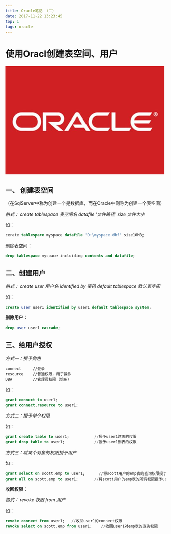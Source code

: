 ```yaml
---
title: Oracle笔记 （二）
date: 2017-11-22 13:23:45
top: 1
tags: oracle
---
```

# 使用Oracl创建表空间、用户
![](https://github.com/No-Sky/storage/raw/master/images/Logo/OracleLogo1.jpg)

 <!-- more -->

## 一、 创建表空间

（在SqlServer中称为创建一个是数据库，而在Oracle中则称为创建一个表空间）

*格式： 	create tablespace 表空间名 datafile '文件路径' size 文件大小*

如：
```SQL
cerate tablespace myspace datafile 'D:\myspace.dbf' size10MB;
```

删除表空间：
```SQL
drop tablespace myspace incluiding contents and datafile;
```

## 二、创建用户

*格式： create user 用户名 identified by 密码 default tablespace 默认表空间*

如：
```SQL
create user user1 identified by user1 default tablespace system;
```

**删除用户：**
```SQL
drop user user1 cascade;
```

## 三、给用户授权

*方式一：授予角色*
```
connect     //登录
resource    //普通权限，用于操作
DBA         //管理员权限（慎用）
```
如：

```SQL
grant connect to user1;
grant connect,resource to user1;
```

*方式二：授予单个权限*

如：
```SQL
grant create table to user1;           //授予user1建表的权限
grant drop table to user1;             //授予user1删表的权限
```

*方式三：将某个对象的权限授予用户*

如：
```SQL
grant select on scott.emp to user1;      //将scott用户的emp表的查询权限授予user1
grant all on scott.emp to user1;       //将scott用户的emp表的所有权限授予user1 
```

**收回权限：**

*格式： revoke 权限 from 用户*

如：
```SQL
revoke connect from user1;   //收回user1的connect权限
revoke select on scott.emp from user1;    //收回user1对emp表的查询权限  
```